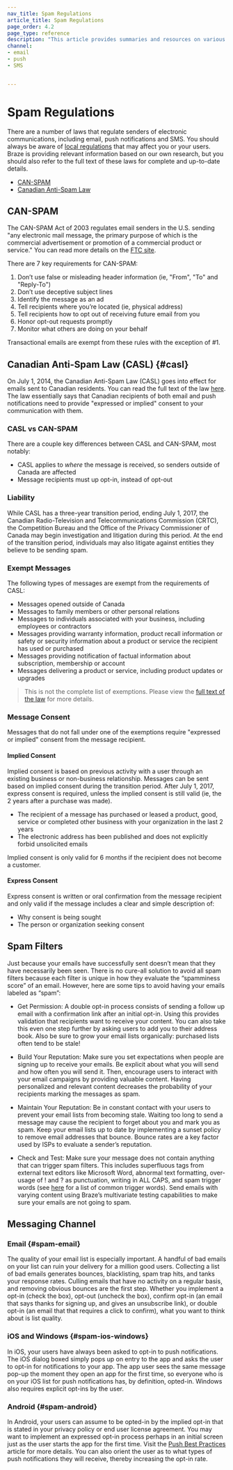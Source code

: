 ```yaml
---
nav_title: Spam Regulations
article_title: Spam Regulations
page_order: 4.2
page_type: reference
description: "This article provides summaries and resources on various spam regulations that may affect you or your users."
channel:
- email
- push
- SMS


---
```

# Spam Regulations

There are a number of laws that regulate senders of electronic communications, including email, push notifications and SMS. You should always be aware of [local regulations][4] that may affect you or your users. Braze is providing relevant information based on our own research, but you should also refer to the full text of these laws for complete and up-to-date details.

- [CAN-SPAM][1]
- [Canadian Anti-Spam Law][2]

## CAN-SPAM

The CAN-SPAM Act of 2003 regulates email senders in the U.S. sending "any electronic mail message, the primary purpose of which is the commercial advertisement or promotion of a commercial product or service." You can read more details on the [FTC site][5].

There are 7 key requirements for CAN-SPAM:

1. Don’t use false or misleading header information (ie, "From", "To" and "Reply-To")
2. Don’t use deceptive subject lines
3. Identify the message as an ad
4. Tell recipients where you’re located (ie, physical address)
5. Tell recipients how to opt out of receiving future email from you
6. Honor opt-out requests promptly
7. Monitor what others are doing on your behalf

Transactional emails are exempt from these rules with the exception of #1.

## Canadian Anti-Spam Law (CASL) {#casl}

On July 1, 2014, the Canadian Anti-Spam Law (CASL) goes into effect for emails sent to Canadian residents. You can read the full text of the law [here][3]. The law essentially says that Canadian recipients of both email and push notifications need to provide "expressed or implied" consent to your communication with them.

### CASL vs CAN-SPAM

There are a couple key differences between CASL and CAN-SPAM, most notably:

- CASL applies to *where* the message is received, so senders outside of Canada are affected
- Message recipients must up opt-in, instead of opt-out

### Liability

While CASL has a three-year transition period, ending July 1, 2017, the Canadian Radio-Television and Telecommunications Commission (CRTC), the Competition Bureau and the Office of the Privacy Commissioner of Canada may begin investigation and litigation during this period. At the end of the transition period, individuals may also litigate against entities they believe to be sending spam.

### Exempt Messages

The following types of messages are exempt from the requirements of CASL:

- Messages opened outside of Canada
- Messages to family members or other personal relations
- Messages to individuals associated with your business, including employees or contractors
- Messages providing warranty information, product recall information or safety or security information about a product or service the recipient has used or purchased
- Messages providing notification of factual information about subscription, membership or account
- Messages delivering a product or service, including product updates or upgrades

>  This is not the complete list of exemptions. Please view the [full text of the law][3] for more details.

### Message Consent

Messages that do not fall under one of the exemptions require "expressed or implied" consent from the message recipient.

#### Implied Consent

Implied consent is based on previous activity with a user through an existing business or non-business relationship. Messages can be sent based on implied consent during the transition period. After July 1, 2017, express consent is required, unless the implied consent is still valid (ie, the 2 years after a purchase was made).

- The recipient of a message has purchased or leased a product, good, service or completed other business with your organization in the last 2 years
- The electronic address has been published and does not explicitly forbid unsolicited emails

Implied consent is only valid for 6 months if the recipient does not become a customer.

#### Express Consent

Express consent is written or oral confirmation from the message recipient and only valid if the message includes a clear and simple description of:

- Why consent is being sought
- The person or organization seeking consent

## Spam Filters

Just because your emails have successfully sent doesn’t mean that they have necessarily been seen. There is no cure-all solution to avoid all spam filters because each filter is unique in how they evaluate the “spamminess score” of an email. However, here are some tips to avoid having your emails labeled as “spam”:

- Get Permission: A double opt-in process consists of sending a follow up email with a confirmation link after an initial opt-in. Using this provides validation that recipients want to receive your content. You can also take this even one step further by asking users to add you to their address book. Also be sure to grow your email lists organically: purchased lists often tend to be stale!

- Build Your Reputation: Make sure you set expectations when people are signing up to receive your emails. Be explicit about what you will send and how often you will send it. Then, encourage users to interact with your email campaigns by providing valuable content. Having personalized and relevant content decreases the probability of your recipients marking the messages as spam.

- Maintain Your Reputation: Be in constant contact with your users to prevent your email lists from becoming stale. Waiting too long to send a message may cause the recipient to forget about you and mark you as spam. Keep your email lists up to date by implementing a sunset policy to remove email addresses that bounce. Bounce rates are a key factor used by ISPs to evaluate a sender’s reputation.

- Check and Test: Make sure your message does not contain anything that can trigger spam filters. This includes superfluous tags from external text editors like Microsoft Word, abnormal text formatting, over-usage of ! and ? as punctuation, writing in ALL CAPS, and spam trigger words (see [here][7] for a list of common trigger words). Send emails with varying content using Braze’s multivariate testing capabilities to make sure your emails are not going to spam.


## Messaging Channel

### Email {#spam-email}

The quality of your email list is especially important.  A handful of bad emails on your list can ruin your delivery for a million good users. Collecting a list of bad emails generates bounces, blacklisting, spam trap hits, and tanks your response rates. Culling emails that have no activity on a regular basis, and removing obvious bounces are the first step. Whether you implement a opt-in (check the box), opt-out (uncheck the box), confirm opt-in (an email that says thanks for signing up, and gives an unsubscribe link), or double opt-in (an email that that requires a click to confirm), what you want to think about is list quality.

### iOS and Windows {#spam-ios-windows}

In iOS, your users have always been asked to opt-in to push notifications. The iOS dialog boxed simply pops up on entry to the app and asks the user to opt-in for notifications to your app. The app user sees the same message pop-up the moment they open an app for the first time, so everyone who is on your iOS list for push notifications has, by definition, opted-in. Windows also requires explicit opt-ins by the user.

### Android {#spam-android}

In Android, your users can assume to be opted-in by the implied opt-in that is stated in your privacy policy or end user license agreement. You may want to implement an expressed opt-in process perhaps in an initial screen just as the user starts the app for the first time. Visit the [Push Best Practices][6] article for more details. You can also orient the user as to what types of push notifications they will receive, thereby increasing the opt-in rate.

[1]: #can-spam
[2]: #casl
[3]: http://laws-lois.justice.gc.ca/eng/annualstatutes/2010_23/FullText.html
[4]: https://en.wikipedia.org/wiki/Email_spam_legislation_by_country
[5]: http://www.business.ftc.gov/documents/bus61-can-spam-act-compliance-guide-business
[6]: {{site.baseurl}}/user_guide/message_building_by_channel/push/best_practices/
[7]: http://blog.hubspot.com/blog/tabid/6307/bid/30684/The-Ultimate-List-of-Email-SPAM-Trigger-Words.aspx#sm.00001wbela64xddnmppa99vp1xa8j
